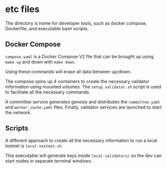 # etc files
The directory is home for developer tools, such as docker compose, Dockerfile, and executable bash scripts.

## Docker Compose
`compose.yaml` is a Docker Compose V2 file that can be brought up using `make up` and down with `make down`.

Using these commands will erase all data between up/down.

The compose spins up 4 containers to create the necessary validator information using mounted volumes. The `setup_validator.sh` script is used to facilitate all the necessary commands.

A committee service generates genesis and distributes the `committee.yaml` and `worker_cache.yaml` files. Finally, validator services are launched to start the network.

## Scripts
A different approach to create all the necessary information to run a local testnet is `local-testnet.sh`.

This executable will generate keys inside `local-validators/` so the dev can start nodes in separate terminal windows.
